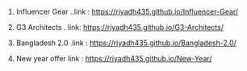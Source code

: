 1. Influencer Gear ..link : https://riyadh435.github.io/Influencer-Gear/

2. G3 Architects .  link: https://riyadh435.github.io/G3-Architects/

3. Bangladesh 2.0   .link : https://riyadh435.github.io/Bangladesh-2.0/

4. New year offer  link : https://riyadh435.github.io/New-Year/
